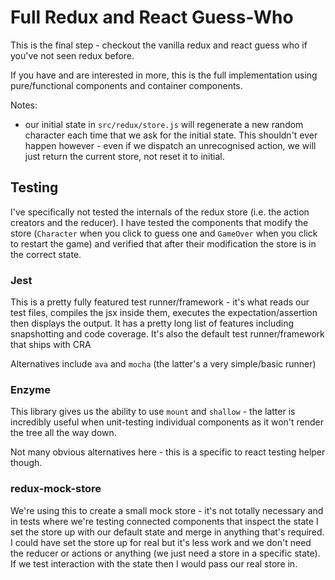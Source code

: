 # Full Redux and React Guess-Who

This is the final step - checkout the vanilla redux and react guess who if you've not seen redux before.

If you have and are interested in more, this is the full implementation using pure/functional components and container components.

Notes:

* our initial state in `src/redux/store.js` will regenerate a new random character each time that we ask for the initial state. This shouldn't ever happen however - even if we dispatch an unrecognised action, we will just return the current store, not reset it to initial.

## Testing

I've specifically not tested the internals of the redux store (i.e. the action creators and the reducer). I have tested the components that modify the store (`Character` when you click to guess one and `GameOver` when you click to restart the game) and verified that after their modification the store is in the correct state.

### Jest

This is a pretty fully featured test runner/framework - it's what reads our test files, compiles the jsx inside them, executes the expectation/assertion then displays the output. It has a pretty long list of features including snapshotting and code coverage. It's also the default test runner/framework that ships with CRA

Alternatives include `ava` and `mocha` (the latter's a very simple/basic runner)

### Enzyme

This library gives us the ability to use `mount` and `shallow` - the latter is incredibly useful when unit-testing individual components as it won't render the tree all the way down.

Not many obvious alternatives here - this is a specific to react testing helper though.

### redux-mock-store

We're using this to create a small mock store - it's not totally necessary and in tests where we're testing connected components that inspect the state I set the store up with our default state and merge in anything that's required. I could have set the store up for real but it's less work and we don't need the reducer or actions or anything (we just need a store in a specific state). If we test interaction with the state then I would pass our real store in.